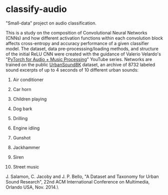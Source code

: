 # classify-audio

"Small-data" project on audio classification.

This is a study on the composition of Convolutional Neural Networks (CNNs) and how different activation functions within each convolution block affects cross-entropy and accuracy performance of a given classifier model. The dataset, data pre-processsing/loading methods, and structure of the initial ReLU CNN were created with the guidance of Valerio Velardo's "[PyTorch for Audio + Music Processing](https://github.com/musikalkemist/pytorchforaudio)" YouTube series. Networks are trained on the public [UrbanSound8K](https://urbansounddataset.weebly.com) dataset, an archive of 8732 labeled sound excerpts of up to 4 seconds of 10 different urban sounds:

1.  Air conditioner

2.  Car horn

3.  Children playing

4.  Dog bark

5.  Drilling

6.  Engine idling

7.  Gunshot

8.  Jackhammer

9.  Siren

10. Street music

J. Salamon, C. Jacoby and J. P. Bello, "A Dataset and Taxonomy for Urban Sound Research", 22nd ACM International Conference on Multimedia, Orlando USA, Nov. 2014.\
